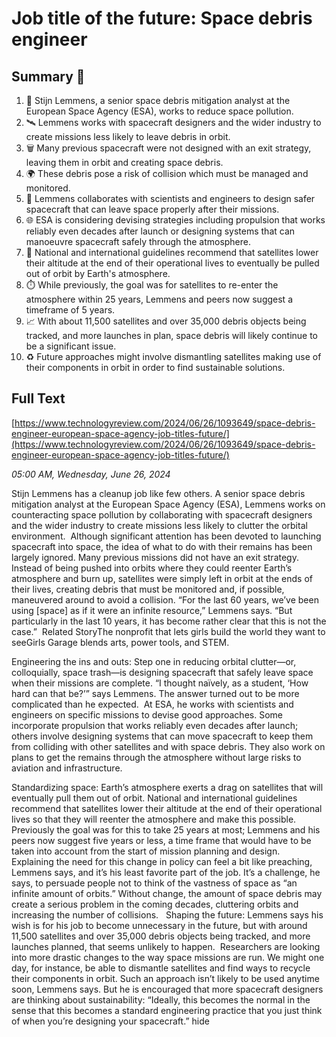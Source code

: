 # Job title of the future: Space debris engineer

## Summary 🤖

1. 🚀 Stijn Lemmens, a senior space debris mitigation analyst at the European Space Agency (ESA), works to reduce space pollution.
2. 🛰️ Lemmens works with spacecraft designers and the wider industry to create missions less likely to leave debris in orbit.
3. 🗑️ Many previous spacecraft were not designed with an exit strategy, leaving them in orbit and creating space debris.
4. 🌍 These debris pose a risk of collision which must be managed and monitored.
5. 🧪 Lemmens collaborates with scientists and engineers to design safer spacecraft that can leave space properly after their missions.
6. 🌐 ESA is considering devising strategies including propulsion that works reliably even decades after launch or designing systems that can manoeuvre spacecraft safely through the atmosphere.
7. 📜 National and international guidelines recommend that satellites lower their altitude at the end of their operational lives to eventually be pulled out of orbit by Earth's atmosphere.
8. ⏱️ While previously, the goal was for satellites to re-enter the atmosphere within 25 years, Lemmens and peers now suggest a timeframe of 5 years.
9. 📈 With about 11,500 satellites and over 35,000 debris objects being tracked, and more launches in plan, space debris will likely continue to be a significant issue.
10. ♻️ Future approaches might involve dismantling satellites making use of their components in orbit in order to find sustainable solutions.

## Full Text

[https://www.technologyreview.com/2024/06/26/1093649/space-debris-engineer-european-space-agency-job-titles-future/](https://www.technologyreview.com/2024/06/26/1093649/space-debris-engineer-european-space-agency-job-titles-future/)

*05:00 AM, Wednesday, June 26, 2024*

Stijn Lemmens has a cleanup job like few others. A senior space debris mitigation analyst at the European Space Agency (ESA), Lemmens works on counteracting space pollution by collaborating with spacecraft designers and the wider industry to create missions less likely to clutter the orbital environment.  Although significant attention has been devoted to launching spacecraft into space, the idea of what to do with their remains has been largely ignored. Many previous missions did not have an exit strategy. Instead of being pushed into orbits where they could reenter Earth’s atmosphere and burn up, satellites were simply left in orbit at the ends of their lives, creating debris that must be monitored and, if possible, maneuvered around to avoid a collision. “For the last 60 years, we’ve been using [space] as if it were an infinite resource,” Lemmens says. “But particularly in the last 10 years, it has become rather clear that this is not the case.”  Related StoryThe nonprofit that lets girls build the world they want to seeGirls Garage blends arts, power tools, and STEM.

Engineering the ins and outs: Step one in reducing orbital clutter—or, colloquially, space trash—is designing spacecraft that safely leave space when their missions are complete. “I thought naïvely, as a student, ‘How hard can that be?’” says Lemmens. The answer turned out to be more complicated than he expected.  At ESA, he works with scientists and engineers on specific missions to devise good approaches. Some incorporate propulsion that works reliably even decades after launch; others involve designing systems that can move spacecraft to keep them from colliding with other satellites and with space debris. They also work on plans to get the remains through the atmosphere without large risks to aviation and infrastructure.

Standardizing space: Earth’s atmosphere exerts a drag on satellites that will eventually pull them out of orbit. National and international guidelines recommend that satellites lower their altitude at the end of their operational lives so that they will reenter the atmosphere and make this possible. Previously the goal was for this to take 25 years at most; Lemmens and his peers now suggest five years or less, a time frame that would have to be taken into account from the start of mission planning and design.  Explaining the need for this change in policy can feel a bit like preaching, Lemmens says, and it’s his least favorite part of the job. It’s a challenge, he says, to persuade people not to think of the vastness of space as “an infinite amount of orbits.” Without change, the amount of space debris may create a serious problem in the coming decades, cluttering orbits and increasing the number of collisions.   Shaping the future: Lemmens says his wish is for his job to become unnecessary in the future, but with around 11,500 satellites and over 35,000 debris objects being tracked, and more launches planned, that seems unlikely to happen.  Researchers are looking into more drastic changes to the way space missions are run. We might one day, for instance, be able to dismantle satellites and find ways to recycle their components in orbit. Such an approach isn’t likely to be used anytime soon, Lemmens says. But he is encouraged that more spacecraft designers are thinking about sustainability: “Ideally, this becomes the normal in the sense that this becomes a standard engineering practice that you just think of when you’re designing your spacecraft.”  hide

